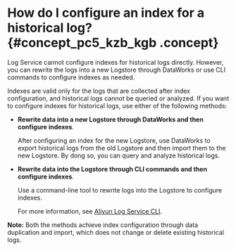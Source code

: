 # How do I configure an index for a historical log? {#concept_pc5_kzb_kgb .concept}

Log Service cannot configure indexes for historical logs directly. However, you can rewrite the logs into a new Logstore through DataWorks or use CLI commands to configure indexes as needed.

Indexes are valid only for the logs that are collected after index configuration, and historical logs cannot be queried or analyzed. If you want to configure indexes for historical logs, use either of the following methods:

-   **Rewrite data into a new Logstore through DataWorks and then configure indexes**.

    After configuring an index for the new Logstore, use DataWorks to export historical logs from the old Logstore and then import them to the new Logstore. By dong so, you can query and analyze historical logs.

-   **Rewrite data into the Logstore through CLI commands and then configure indexes**.

    Use a command-line tool to rewrite logs into the Logstore to configure indexes.

    For more information, see [Aliyun Log Service CLI](https://aliyun-log-cli.readthedocs.io/en/latest/README.html).


**Note:** Both the methods achieve index configuration through data duplication and import, which does not change or delete existing historical logs.

